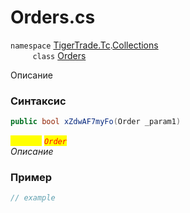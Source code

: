 
# Orders.cs
`namespace` [TigerTrade.Tc](../../../../TigerTrade.Tc.md).[Collections](../../../../TigerTrade.Tc/Collections.md)  
&nbsp;&nbsp;&nbsp;&nbsp;&nbsp;&nbsp;&nbsp;&nbsp;&nbsp;`class` [Orders](../../Orders.cs.md)

Описание

### Синтаксис
```csharp
public bool xZdwAF7myFo(Order _param1)
```
<mark style="color:yellow;">`_param1`</mark> <mark style="color:red;">*`Order`*</mark>  
 *Описание*  
  


### Пример  
```csharp
// example
```
                    
                    